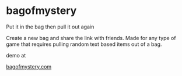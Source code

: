 # bagofmystery
Put it in the bag then pull it out again

Create a new bag and share the link with friends. Made for any type of game that requires pulling random text based items out of a bag.

demo at 

[bagofmystery.com](bagofmystery.com)
